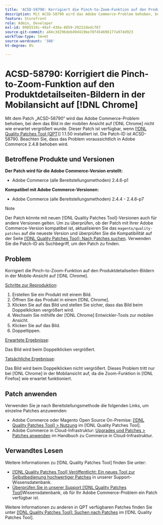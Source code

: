 ```yaml
---
title: 'ACSD-58790: Korrigiert die Pinch-to-Zoom-Funktion auf den Produktdetailseiten der Bilder in der mobilen Ansicht auf [!DNL Chrome]'
description: Mit ACSD-58790 wird das Adobe Commerce-Problem behoben, bei dem das Bild in der mobilen Ansicht auf  [!DNL Chrome]  nicht wie erwartet vergrößert wurde.
feature: Storefront
role: Admin, Developer
exl-id: 0985534c-49af-439a-8859-39222dedcf67
source-git-commit: a84c3d296deb49d419be78f454696177a974d923
workflow-type: tm+mt
source-wordcount: '386'
ht-degree: 0%

---
```


# ACSD-58790: Korrigiert die Pinch-to-Zoom-Funktion auf den Produktdetailseiten-Bildern in der Mobilansicht auf [!DNL Chrome]

Mit dem Patch „ACSD-58790“ wird das Adobe Commerce-Problem behoben, bei dem das Bild in der mobilen Ansicht auf [!DNL Chrome] nicht wie erwartet vergrößert wurde. Dieser Patch ist verfügbar, wenn [[!DNL Quality Patches Tool (QPT)]](/help/announcements/adobe-commerce-announcements/magento-quality-patches-released-new-tool-to-self-serve-quality-patches.md) 1.1.50 installiert ist. Die Patch-ID ist ACSD-58790. Beachten Sie, dass das Problem voraussichtlich in Adobe Commerce 2.4.8 behoben wird.

## Betroffene Produkte und Versionen

**Der Patch wird für die Adobe Commerce-Version erstellt:**

* Adobe Commerce (alle Bereitstellungsmethoden) 2.4.6-p1

**Kompatibel mit Adobe Commerce-Versionen:**

* Adobe Commerce (alle Bereitstellungsmethoden) 2.4.4 - 2.4.6-p7

>[!NOTE]
>
>Der Patch könnte mit neuen [!DNL Quality Patches Tool]-Versionen auch für andere Versionen gelten. Um zu überprüfen, ob der Patch mit Ihrer Adobe Commerce-Version kompatibel ist, aktualisieren Sie das `magento/quality-patches` auf die neueste Version und überprüfen Sie die Kompatibilität auf der Seite [[!DNL Quality Patches Tool]: Nach Patches suchen](https://experienceleague.adobe.com/tools/commerce-quality-patches/index.html?lang=de). Verwenden Sie die Patch-ID als Suchbegriff, um den Patch zu finden.

## Problem

Korrigiert die Pinch-to-Zoom-Funktion auf den Produktdetailseiten-Bildern in der Mobile-Ansicht auf [!DNL Chrome].

<u>Schritte zur Reproduktion</u>:

1. Erstellen Sie ein Produkt mit einem Bild.
1. Öffnen Sie das Produkt in einem [!DNL Chrome].
1. Klicken Sie auf das Bild und stellen Sie sicher, dass das Bild beim Doppelklicken vergrößert wird.
1. Wechseln Sie mithilfe der [!DNL Chrome] Entwickler-Tools zur mobilen Ansicht.
1. Klicken Sie auf das Bild.
1. Doppeltippen.

<u>Erwartete Ergebnisse</u>:

Das Bild wird beim Doppelklicken vergrößert.

<u>Tatsächliche Ergebnisse</u>:

Das Bild wird beim Doppelklicken nicht vergrößert. Dieses Problem tritt nur bei [!DNL Chrome] in der Mobilansicht auf, da die Zoom-Funktion in [!DNL Firefox] wie erwartet funktioniert.

## Patch anwenden

Verwenden Sie je nach Bereitstellungsmethode die folgenden Links, um einzelne Patches anzuwenden:

* Adobe Commerce oder Magento Open Source On-Premise: [[!DNL Quality Patches Tool] > Nutzung](https://experienceleague.adobe.com/docs/commerce-operations/tools/quality-patches-tool/usage.html?lang=de) im [!DNL Quality Patches Tool].
* Adobe Commerce in Cloud-Infrastruktur: [Upgrades und Patches > Patches anwenden](https://experienceleague.adobe.com/docs/commerce-cloud-service/user-guide/develop/upgrade/apply-patches.html?lang=de) im Handbuch zu Commerce in Cloud-Infrastruktur.

## Verwandtes Lesen

Weitere Informationen zu [!DNL Quality Patches Tool] finden Sie unter:

* [[!DNL Quality Patches Tool] Veröffentlicht: Ein neues Tool zur Selbstbedienung hochwertiger Patches](/help/announcements/adobe-commerce-announcements/magento-quality-patches-released-new-tool-to-self-serve-quality-patches.md) in unserer Support-Wissensdatenbank.
* [Überprüfen Sie in unserer Support [!DNL Quality Patches Tool]](/help/support-tools/patches-available-in-qpt-tool/check-patch-for-magento-issue-with-magento-quality-patches.md)Wissensdatenbank, ob für Ihr Adobe Commerce-Problem ein Patch verfügbar ist.

Weitere Informationen zu anderen in QPT verfügbaren Patches finden Sie unter [[!DNL Quality Patches Tool]: Suchen nach Patches](https://experienceleague.adobe.com/tools/commerce-quality-patches/index.html?lang=de) im [!DNL Quality Patches Tool].
